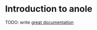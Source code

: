 # Introduction to anole

TODO: write [great documentation](http://jacobian.org/writing/what-to-write/)

